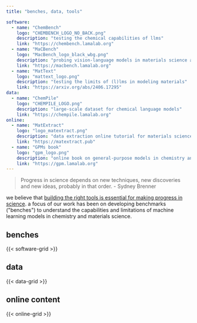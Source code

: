 ```yaml
---
title: "benches, data, tools"

software:
  - name: "ChemBench"
    logo: "CHEMBENCH_LOGO_NO_BACK.png"
    description: "testing the chemical capabilities of llms"
    link: "https://chembench.lamalab.org"
  - name: "MaCBench"
    logo: "MacBench_logo_black_wbg.png"
    description: "probing vision-language models in materials science and chemistry."
    link: "https://macbench.lamalab.org"
  - name: "MatText"
    logo: "mattext_logo.png"
    description: "testing the limits of (l)lms in modeling materials"
    link: "https://arxiv.org/abs/2406.17295"
data:
  - name: "ChemPile"
    logo: "CHEMPILE_LOGO.png"
    description: "large-scale dataset for chemical language models"
    link: "https://chempile.lamalab.org"
online:
  - name: "MatExtract"
    logo: "logo_matextract.png"
    description: "data extraction online tutorial for materials science"
    link: "https://matextract.pub"
  - name: "GPMs book"
    logo: "gpm_logo.png"
    description: "online book on general-purpose models in chemistry and materials science"
    link: "https://gpm.lamalab.org"
---
```


> Progress in science depends on new techniques, new discoveries and new ideas, probably in that order. - Sydney Brenner

we believe that [building the right tools is essential for making progress in science](https://www.science.org/doi/10.1126/science.1232773).
a focus of our work has been on developing benchmarks ("benches") to understand the capabilities and limitations of machine learning models in chemistry and materials science.

## benches

{{< software-grid >}}

## data

{{< data-grid >}}

## online content

{{< online-grid >}}

<!-- 
... 

## tools 

...  -->